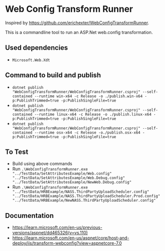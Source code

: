# Web Config Transform Runner

Inspired by https://github.com/erichexter/WebConfigTransformRunner.

This is a commandline tool to run an ASP.Net web.config transformation.

## Used dependencies

- `Microsoft.Web.Xdt`

## Command to build and publish

- `dotnet publish "WebConfigTransformRunner/WebConfigTransformRunner.csproj" --self-contained --runtime win-x64 -c Release -o ./publish.win-x64 -p:PublishTrimmed=true -p:PublishSingleFile=true`
- `dotnet publish "WebConfigTransformRunner/WebConfigTransformRunner.csproj" --self-contained --runtime linux-x64 -c Release -o ./publish.linux-x64 -p:PublishTrimmed=true -p:PublishSingleFile=true`
- `dotnet publish "WebConfigTransformRunner/WebConfigTransformRunner.csproj" --self-contained --runtime osx-x64 -c Release -o./publish.osx-x64 -p:PublishTrimmed=true -p:PublishSingleFile=true`

## To Test

- Build using above commands
- Run `.\WebConfigTransformRunner.exe "../TestData/SetAttributesExample/Web.config" "../TestData/SetAttributesExample/Web.Debug.config" "../TestData/SetAttributesExample/NewWeb.Debug.config"`
- Run `.\WebConfigTransformRunner.exe "../TestData/HRBExample/NASS.ThirdPartyUploadScheduler.config" "../TestData/HRBExample/NASS.ThirdPartyUploadScheduler.Prod.config" "../TestData/HRBExample/NewNASS.ThirdPartyUploadScheduler.config"`

## Documentation

- https://learn.microsoft.com/en-us/previous-versions/aspnet/dd465326(v=vs.110)
- https://learn.microsoft.com/en-us/aspnet/core/host-and-deploy/iis/transform-webconfig?view=aspnetcore-7.0